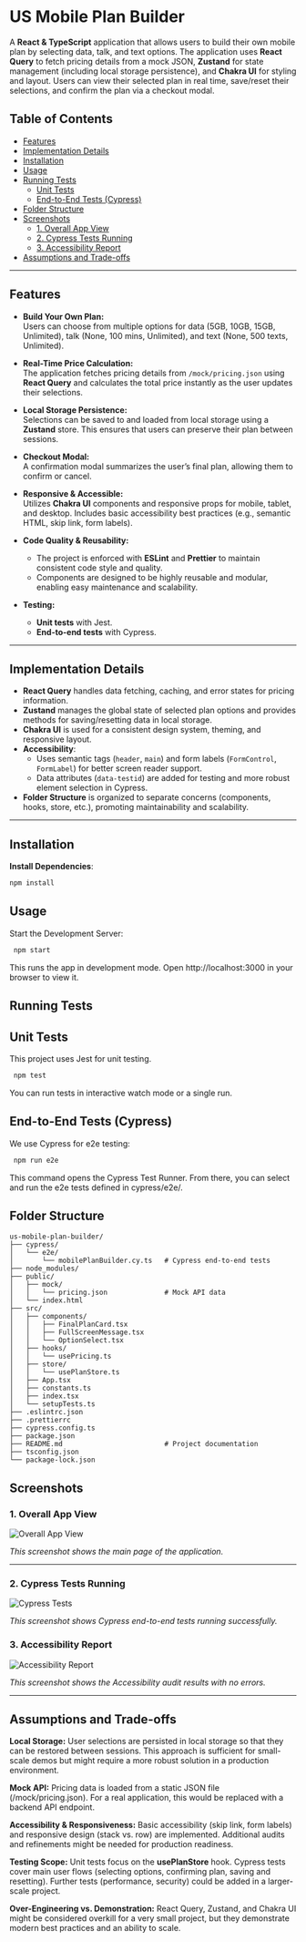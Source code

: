 # US Mobile Plan Builder

A **React & TypeScript** application that allows users to build their own mobile plan by selecting data, talk, and text options. The application uses **React Query** to fetch pricing details from a mock JSON, **Zustand** for state management (including local storage persistence), and **Chakra UI** for styling and layout. Users can view their selected plan in real time, save/reset their selections, and confirm the plan via a checkout modal.

## Table of Contents

- [Features](#features)
- [Implementation Details](#implementation-details)
- [Installation](#installation)
- [Usage](#usage)
- [Running Tests](#running-tests)
    - [Unit Tests](#unit-tests)
    - [End-to-End Tests (Cypress)](#end-to-end-tests-cypress)
- [Folder Structure](#folder-structure)
- [Screenshots](#screenshots)
    - [1. Overall App View](#1-overall-app-view)
    - [2. Cypress Tests Running](#2-cypress-tests-running)
    - [3. Accessibility Report](#3-accessibility-report)
- [Assumptions and Trade-offs](#assumptions-and-trade-offs)

---

## Features

- **Build Your Own Plan:**  
  Users can choose from multiple options for data (5GB, 10GB, 15GB, Unlimited), talk (None, 100 mins, Unlimited), and text (None, 500 texts, Unlimited).

- **Real-Time Price Calculation:**  
  The application fetches pricing details from `/mock/pricing.json` using **React Query** and calculates the total price instantly as the user updates their selections.

- **Local Storage Persistence:**  
  Selections can be saved to and loaded from local storage using a **Zustand** store. This ensures that users can preserve their plan between sessions.

- **Checkout Modal:**  
  A confirmation modal summarizes the user’s final plan, allowing them to confirm or cancel.

- **Responsive & Accessible:**  
  Utilizes **Chakra UI** components and responsive props for mobile, tablet, and desktop. Includes basic accessibility best practices (e.g., semantic HTML, skip link, form labels).

- **Code Quality & Reusability:**
  - The project is enforced with **ESLint** and **Prettier** to maintain consistent code style and quality.
  - Components are designed to be highly reusable and modular, enabling easy maintenance and scalability.

- **Testing:**
  - **Unit tests** with Jest.
  - **End-to-end tests** with Cypress.


---

## Implementation Details

- **React Query** handles data fetching, caching, and error states for pricing information.
- **Zustand** manages the global state of selected plan options and provides methods for saving/resetting data in local storage.
- **Chakra UI** is used for a consistent design system, theming, and responsive layout.
- **Accessibility**:
    - Uses semantic tags (`header`, `main`) and form labels (`FormControl`, `FormLabel`) for better screen reader support.
    - Data attributes (`data-testid`) are added for testing and more robust element selection in Cypress.
- **Folder Structure** is organized to separate concerns (components, hooks, store, etc.), promoting maintainability and scalability.

---

## Installation

 **Install Dependencies**:
   ```bash
   npm install
   ```


## Usage
Start the Development Server:
   ```bash
    npm start
   ```

This runs the app in development mode. Open http://localhost:3000 in your browser to view it.

## Running Tests
## Unit Tests
This project uses Jest for unit testing.
   ```bash
    npm test
   ```
You can run tests in interactive watch mode or a single run.

## End-to-End Tests (Cypress)
We use Cypress for e2e testing:
   ```bash
    npm run e2e
   ```
This command opens the Cypress Test Runner. From there, you can select and run the e2e tests defined in cypress/e2e/.

## Folder Structure

```plaintext
us-mobile-plan-builder/
├── cypress/
│   └── e2e/
│       └── mobilePlanBuilder.cy.ts   # Cypress end-to-end tests
├── node_modules/
├── public/
│   ├── mock/
│   │   └── pricing.json              # Mock API data
│   └── index.html
├── src/
│   ├── components/
│   │   ├── FinalPlanCard.tsx
│   │   ├── FullScreenMessage.tsx
│   │   └── OptionSelect.tsx
│   ├── hooks/
│   │   └── usePricing.ts
│   ├── store/
│   │   └── usePlanStore.ts
│   ├── App.tsx
│   ├── constants.ts
│   ├── index.tsx
│   └── setupTests.ts                 
├── .eslintrc.json
├── .prettierrc
├── cypress.config.ts
├── package.json
├── README.md                         # Project documentation
├── tsconfig.json
└── package-lock.json
```

## Screenshots

### 1. Overall App View

![Overall App View](assets/app-overall.png)

_This screenshot shows the main page of the application._

---

### 2. Cypress Tests Running

![Cypress Tests](assets/cypress-tests.png)

_This screenshot shows Cypress end-to-end tests running successfully._

### 3. Accessibility Report

![Accessibility Report](assets/accessibility-report.png)

_This screenshot shows the Accessibility audit results with no errors._

---

## Assumptions and Trade-offs
**Local Storage:**
User selections are persisted in local storage so that they can be restored between sessions. This approach is sufficient for small-scale demos but might require a more robust solution in a production environment.

**Mock API:**
Pricing data is loaded from a static JSON file (/mock/pricing.json). For a real application, this would be replaced with a backend API endpoint.

**Accessibility & Responsiveness:**
Basic accessibility (skip link, form labels) and responsive design (stack vs. row) are implemented. Additional audits and refinements might be needed for production readiness.

**Testing Scope:**
Unit tests focus on the **usePlanStore** hook. Cypress tests cover main user flows (selecting options, confirming plan, saving and resetting). Further tests (performance, security) could be added in a larger-scale project.

**Over-Engineering vs. Demonstration:**
React Query, Zustand, and Chakra UI might be considered overkill for a very small project, but they demonstrate modern best practices and an ability to scale.

